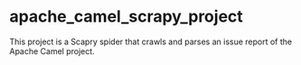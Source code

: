 # apache_camel_scrapy_project
This project is a Scapry spider that crawls and parses an issue report of the Apache Camel project.
